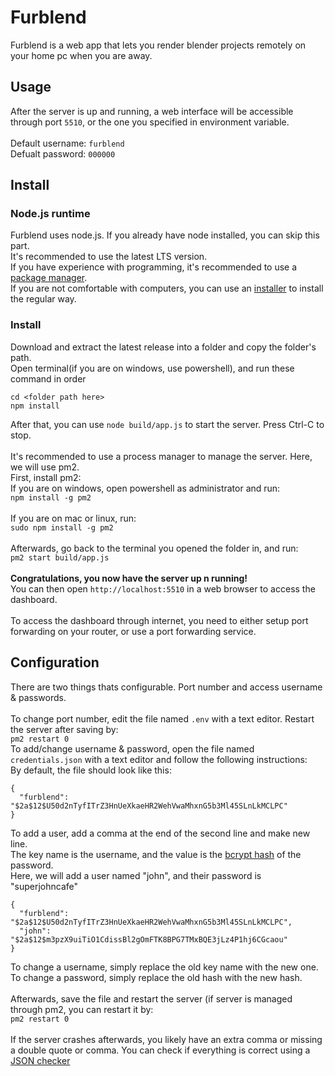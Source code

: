 # Furblend
Furblend is a web app that lets you render blender projects remotely on your home pc when you are away. 

## Usage
After the server is up and running, a web interface will be accessible through port `5510`, or the one you specified in environment variable. \
\
Default username: `furblend` \
Defualt password: `000000` 

## Install
### Node.js runtime
Furblend uses node.js. If you already have node installed, you can skip this part. \
It's recommended to use the latest LTS version. \
If you have experience with programming, it's recommended to use a [package manager](https://nodejs.org/en/download/package-manager).\
If you are not comfortable with computers, you can use an [installer](https://nodejs.org/en/download/prebuilt-installer) to install the regular way.
### Install
Download and extract the latest release into a folder and copy the folder's path. \
Open terminal(if you are on windows, use powershell), and run these command in order
```
cd <folder path here>
npm install
```
After that, you can use `node build/app.js` to start the server. Press Ctrl-C to stop. \
\
It's recommended to use a process manager to manage the server. Here, we will use pm2. \
First, install pm2: \
If you are on windows, open powershell as administrator and run: \
`npm install -g pm2` \
\
If you are on mac or linux, run: \
`sudo npm install -g pm2` \
\
Afterwards, go back to the terminal you opened the folder in, and run: \
`pm2 start build/app.js` \
\
**Congratulations, you now have the server up n running!** \
You can then open `http://localhost:5510` in a web browser to access the dashboard. \
\
To access the dashboard through internet, you need to either setup port forwarding on your router, or use a port forwarding service.

## Configuration
There are two things thats configurable. Port number and access username & passwords. \
\
To change port number, edit the file named `.env` with a text editor. Restart the server after saving by: \
`pm2 restart 0`
\
To add/change username & password, open the file named `credentials.json` with a text editor and follow the following instructions: \
By default, the file should look like this:
```
{
  "furblend": "$2a$12$U50d2nTyfITrZ3HnUeXkaeHR2WehVwaMhxnG5b3Ml45SLnLkMCLPC"
}
```
To add a user, add a comma at the end of the second line and make new line. \
The key name is the username, and the value is the [bcrypt hash](https://bcrypt-generator.com) of the password. \
Here, we will add a user named "john", and their password is "superjohncafe"
```
{
  "furblend": "$2a$12$U50d2nTyfITrZ3HnUeXkaeHR2WehVwaMhxnG5b3Ml45SLnLkMCLPC",
  "john": "$2a$12$m3pzX9uiTiO1CdissBl2gOmFTK8BPG7TMxBQE3jLz4P1hj6CGcaou"
}
```
To change a username, simply replace the old key name with the new one. \
To change a password, simply replace the old hash with the new hash. \
\
Afterwards, save the file and restart the server (if server is managed through pm2, you can restart it by: \
`pm2 restart 0`\
\
If the server crashes afterwards, you likely have an extra comma or missing a double quote or comma. You can check if everything is correct using a [JSON checker](https://jsonchecker.com/)
